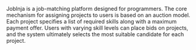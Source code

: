 JobInja is a job-matching platform designed for programmers. The core mechanism for assigning projects to users is based on an auction model. Each project specifies a list of required skills along with a maximum payment offer. Users with varying skill levels can place bids on projects, and the system ultimately selects the most suitable candidate for each project.
